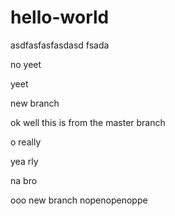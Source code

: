 # hello-world
asdfasfasfasdasd fsada

no yeet

yeet

new branch

ok well this is from the master branch

o really

yea rly

na bro

ooo new branch
nopenopenoppe

